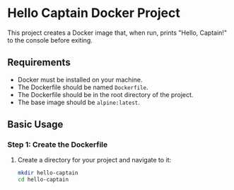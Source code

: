 # Hello Captain Docker Project

This project creates a Docker image that, when run, prints "Hello, Captain!" to the console before exiting.

## Requirements

- Docker must be installed on your machine.
- The Dockerfile should be named `Dockerfile`.
- The Dockerfile should be in the root directory of the project.
- The base image should be `alpine:latest`.

## Basic Usage

### Step 1: Create the Dockerfile

1. Create a directory for your project and navigate to it:
   ```bash
   mkdir hello-captain
   cd hello-captain

